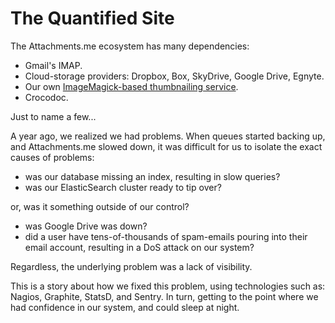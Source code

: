 The Quantified Site
===================

The Attachments.me ecosystem has many dependencies:

* Gmail's IMAP.
* Cloud-storage providers: Dropbox, Box, SkyDrive, Google Drive, Egnyte.
* Our own [ImageMagick-based thumbnailing service](https://github.com/bcoe/thumbd).
* Crocodoc.

Just to name a few...

A year ago, we realized we had problems. When queues started backing up, and Attachments.me slowed down, it was difficult for us to isolate the exact causes of problems:

* was our database missing an index, resulting in slow queries?
* was our ElasticSearch cluster ready to tip over?

or, was it something outside of our control?

* was Google Drive was down?
* did a user have tens-of-thousands of spam-emails pouring into their email account, resulting in a DoS attack on our system?

Regardless, the underlying problem was a lack of visibility. 

This is a story about how we fixed this problem, using technologies such as: Nagios, Graphite, StatsD, and Sentry. In turn, getting to the point where we had confidence in our system, and could sleep at night.